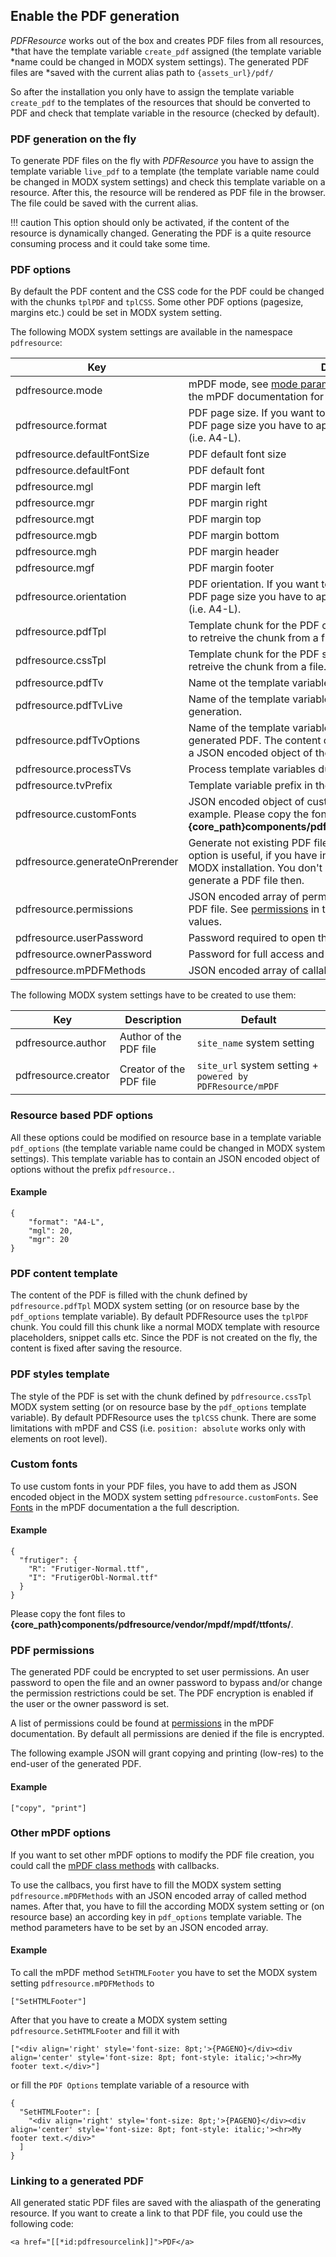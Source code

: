 ## Enable the PDF generation

*PDFResource* works out of the box and creates PDF files from all resources,
*that have the template variable `create_pdf` assigned (the template variable
*name could be changed in MODX system settings). The generated PDF files are
*saved with the current alias path to `{assets_url}/pdf/`

So after the installation you only have to assign the template variable
`create_pdf` to the templates of the resources that should be converted to PDF
and check that template variable in the resource (checked by default).

### PDF generation on the fly

To generate PDF files on the fly with *PDFResource* you have to assign the
template variable `live_pdf` to a template (the template variable name could be
changed in MODX system settings) and check this template variable on a resource.
After this, the resource will be rendered as PDF file in the browser. The file
could be saved with the current alias.

!!! caution 
    This option should only be activated, if the content of the resource is dynamically changed. Generating the PDF is a quite resource consuming process and it could take some time.

### PDF options

By default the PDF content and the CSS code for the PDF could be changed with
the chunks `tplPDF` and `tplCSS`. Some other PDF options (pagesize, margins
etc.) could be set in MODX system setting.

The following MODX system settings are available in the namespace `pdfresource`:

Key | Description | Default
----|-------------|--------
pdfresource.mode | mPDF mode, see [mode parameter](https://mpdf.github.io/reference/mpdf-functions/mpdf.html#parameters) and [choosing a configuration](https://mpdf.github.io/fonts-languages/choosing-a-configuration-v5-x.html) in the mPDF documentation for possible values. | -
pdfresource.format | PDF page size. If you want to change the orientation of a "named" PDF page size you have to append -L to the PDF page size string (i.e. A4-L). | A4
pdfresource.defaultFontSize | PDF default font size | 0
pdfresource.defaultFont | PDF default font | -
pdfresource.mgl | PDF margin left | 15
pdfresource.mgr | PDF margin right | 15
pdfresource.mgt | PDF margin top | 16
pdfresource.mgb | PDF margin bottom | 16
pdfresource.mgh | PDF margin header | 9
pdfresource.mgf | PDF margin footer | 9
pdfresource.orientation | PDF orientation. If you want to change the orientation of a "named" PDF page size you have to append -L to the PDF page size string (i.e. A4-L). | P
pdfresource.pdfTpl | Template chunk for the PDF content. You could use @FILE binding to retreive the chunk from a file. | tplPDF
pdfresource.cssTpl | Template chunk for the PDF style. You could use @FILE binding to retreive the chunk from a file. | tplCSS
pdfresource.pdfTv | Name ot the template variable that activates the PDF generation. | create_pdf
pdfresource.pdfTvLive | Name of the template variable that activates the on the fly PDF generation. | live_pdf
pdfresource.pdfTvOptions | Name of the template variable that change the options of the generated PDF. The content of this template variable has to contain a JSON encoded object of the options you want to change. | pdf_options
pdfresource.processTVs | Process template variables during PDF generation. | true
pdfresource.tvPrefix | Template variable prefix in the template chunk. | .tv
pdfresource.customFonts | JSON encoded object of custom fonts, see [Custom fonts](#custom-fonts) for an example. Please copy the font files to **{core_path}components/pdfresource/vendor/mpdf/mpdf/ttfonts/**. | -
pdfresource.generateOnPrerender | Generate not existing PDF files during OnWebPagePrerender. This option is useful, if you have installed PDFResource in an existing MODX installation. You don't have to save all resources that could generate a PDF file then. | false
pdfresource.permissions | JSON encoded array of permissions granted to the end-user of the PDF file. See [permissions](https://mpdf.github.io/reference/mpdf-functions/setprotection.html#parameters) in the mPDF documentation for possible values. | []
pdfresource.userPassword | Password required to open the generated PDF. | -
pdfresource.ownerPassword | Password for full access and permissions to the generated PDF. | -
pdfresource.mPDFMethods | JSON encoded array of callable mPDF method names. | []

The following MODX system settings have to be created to use them:

Key | Description | Default
----|-------------|--------
pdfresource.author | Author of the PDF file | `site_name` system setting
pdfresource.creator | Creator of the PDF file | `site_url` system setting + ` powered by PDFResource/mPDF`

### Resource based PDF options

All these options could be modified on resource base in a template variable
`pdf_options` (the template variable name could be changed in MODX system
settings). This template variable has to contain an JSON encoded object of
options without the prefix `pdfresource.`.

#### Example

```
{
    "format": "A4-L",
    "mgl": 20,
    "mgr": 20
}
```

### PDF content template

The content of the PDF is filled with the chunk defined by `pdfresource.pdfTpl`
MODX system setting (or on resource base by the `pdf_options` template
variable). By default PDFResource uses the `tplPDF` chunk. You could fill this
chunk like a normal MODX template with resource placeholders, snippet calls etc.
Since the PDF is not created on the fly, the content is fixed after saving the
resource.

### PDF styles template

The style of the PDF is set with the chunk defined by `pdfresource.cssTpl` MODX
system setting (or on resource base by the `pdf_options` template variable). By
default PDFResource uses the `tplCSS` chunk. There are some limitations with
mPDF and CSS (i.e. `position: absolute` works only with elements on root level).

### Custom fonts

To use custom fonts in your PDF files, you have to add them as JSON encoded
object in the MODX system setting `pdfresource.customFonts`. See
[Fonts](https://mpdf.github.io/fonts-languages/fonts-in-mpdf-6-x.html#example)
in the mPDF documentation a the full description.

#### Example

```
{
  "frutiger": {
    "R": "Frutiger-Normal.ttf",
    "I": "FrutigerObl-Normal.ttf"
  }
}
```

Please copy the font files to
**{core_path}components/pdfresource/vendor/mpdf/mpdf/ttfonts/**.

### PDF permissions

The generated PDF could be encrypted to set user permissions. An user password
to open the file and an owner password to bypass and/or change the permission
restrictions could be set. The PDF encryption is enabled if the user or the
owner password is set.

A list of permissions could be found at
[permissions](https://mpdf.github.io/reference/mpdf-functions/setprotection.html#parameters)
in the mPDF documentation. By default all permissions are denied if the file is
encrypted.

The following example JSON will grant copying and printing (low-res) to the
end-user of the generated PDF.

#### Example

```
["copy", "print"]
```

### Other mPDF options

If you want to set other mPDF options to modify the PDF file creation, you could
call the [mPDF class
methods](https://mpdf.github.io/reference/mpdf-functions/overview.html) with
callbacks.

To use the callbacs, you first have to fill the MODX system setting
`pdfresource.mPDFMethods` with an JSON encoded array of called method names.
After that, you have to fill the according MODX system setting or (on resource
base) an according key in `pdf_options` template variable. The method parameters
have to be set by an JSON encoded array.

#### Example

To call the mPDF method `SetHTMLFooter` you have to set the MODX system setting
`pdfresource.mPDFMethods` to

```
["SetHTMLFooter"]
```

After that you have to create a MODX system setting `pdfresource.SetHTMLFooter`
and fill it with

```
["<div align='right' style='font-size: 8pt;'>{PAGENO}</div><div align='center' style='font-size: 8pt; font-style: italic;'><hr>My footer text.</div>"]
```

or fill the `PDF Options` template variable of a resource with

```
{
  "SetHTMLFooter": [
    "<div align='right' style='font-size: 8pt;'>{PAGENO}</div><div align='center' style='font-size: 8pt; font-style: italic;'><hr>My footer text.</div>"
  ]
}
```


### Linking to a generated PDF

All generated static PDF files are saved with the aliaspath of the generating
resource. If you want to create a link to that PDF file, you could use the
following code:

```
<a href="[[*id:pdfresourcelink]]">PDF</a>
```
